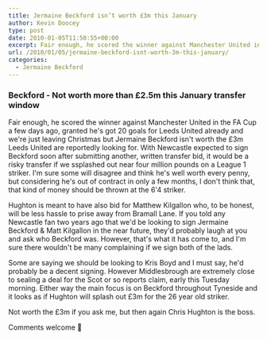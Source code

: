 ```yaml
---
title: Jermaine Beckford isn’t worth £3m this January
author: Kevin Doocey
type: post
date: 2010-01-05T11:50:55+00:00
excerpt: Fair enough, he scored the winner against Manchester United in the FA Cup..
url: /2010/01/05/jermaine-beckford-isnt-worth-3m-this-january/
categories:
  - Jermaine Beckford
---
```


### Beckford - Not worth more than £2.5m this January transfer window

Fair enough, he scored the winner against Manchester United in the FA Cup a few days ago, granted he's got 20 goals for Leeds United already and we're just leaving Christmas but Jermaine Beckford isn't worth the £3m Leeds United are reportedly looking for. With Newcastle expected to sign Beckford soon after submitting another, written transfer bid, it would be a risky  transfer if we ssplashed out near four million pounds on a League 1 striker. I'm sure some will disagree and think he's well worth every penny, but considering he's out of contract in only a few months, I don't think that, that kind of money should be thrown at the 6'4 striker.

Hughton is meant to have also bid for Matthew Kilgallon who, to be honest, will be less hassle to prise away from Bramall Lane. If you told any Newcastle fan two years ago that we'd be looking to sign Jermaine Beckford & Matt Kilgallon in the near future, they'd probably laugh at you and ask who Beckford was. However, that's what it has come to, and I'm sure there wouldn't be many complaining if we sign both of the lads.

Some are saying we should be looking to Kris Boyd and I must say, he'd probably be a decent signing. However Middlesbrough are extremely close to sealing a deal for the Scot or so reports claim, early this Tuesday morning. Either way the main focus is on Beckford throughout Tyneside and it looks as if Hughton will splash out £3m for the 26 year old striker.

Not worth the £3m if you ask me, but then again Chris Hughton is the boss.

Comments welcome 🙂
